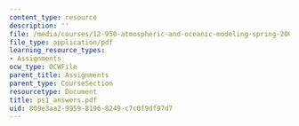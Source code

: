 ```yaml
---
content_type: resource
description: ''
file: /media/courses/12-950-atmospheric-and-oceanic-modeling-spring-2004/809e3aa2995981968249c7c0f9df97d7_ps1_answers.pdf
file_type: application/pdf
learning_resource_types:
- Assignments
ocw_type: OCWFile
parent_title: Assignments
parent_type: CourseSection
resourcetype: Document
title: ps1_answers.pdf
uid: 809e3aa2-9959-8196-8249-c7c0f9df97d7
---
```

